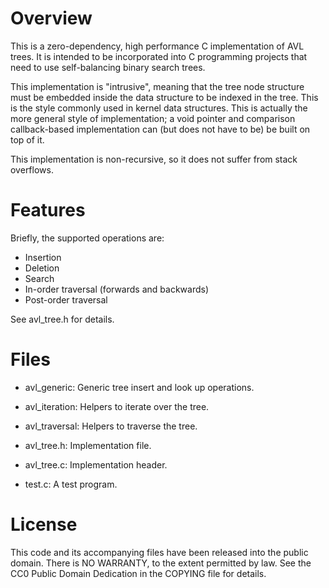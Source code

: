 # Overview

This is a zero-dependency, high performance C implementation of AVL trees.  It
is intended to be incorporated into C programming projects that need to use
self-balancing binary search trees.

This implementation is "intrusive", meaning that the tree node structure must be
embedded inside the data structure to be indexed in the tree.  This is the style
commonly used in kernel data structures.  This is actually the more general
style of implementation; a void pointer and comparison callback-based
implementation can (but does not have to be) be built on top of it.

This implementation is non-recursive, so it does not suffer from stack
overflows.

# Features

Briefly, the supported operations are:

- Insertion
- Deletion
- Search
- In-order traversal (forwards and backwards)
- Post-order traversal

See avl_tree.h for details.

# Files

- avl_generic:    Generic tree insert and look up operations.
- avl_iteration:  Helpers to iterate over the tree.
- avl_traversal:  Helpers to traverse the tree.

- avl_tree.h:  Implementation file.
- avl_tree.c:  Implementation header.
- test.c:      A test program.

# License

This code and its accompanying files have been released into the public domain.
There is NO WARRANTY, to the extent permitted by law.  See the CC0 Public Domain
Dedication in the COPYING file for details.
